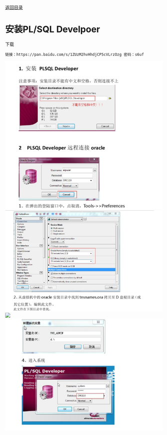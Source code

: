 [返回目录](/README.md)

# 安装PL/SQL Develpoer

下载

```
链接：https://pan.baidu.com/s/1ZUzM2hvHhdjCP5cVLrzOzg 密码：s6uf
```

![](../assets/import7.png)![](../assets/import8.png)![](/assets/import9.png)![](../assets/import10.png)

